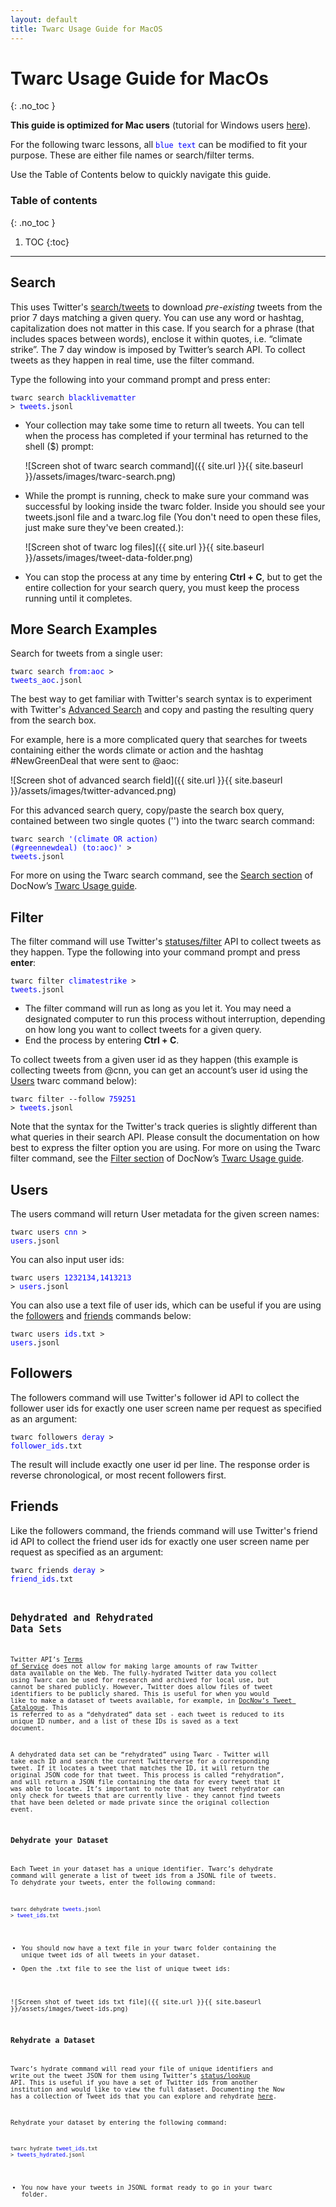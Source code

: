 ```yaml
---
layout: default
title: Twarc Usage Guide for MacOS
---
```

# Twarc Usage Guide for MacOs
{: .no_toc }

**This guide is optimized for Mac users** (tutorial for Windows users [here]({{site.baseurl}}/06-usage-windows)).

For the following twarc lessons, all <code><span style="color:blue">blue text</span></code> can be modified to fit your purpose. These are either file names or search/filter terms. 

Use the Table of Contents below to quickly navigate this guide. 

### Table of contents
{: .no_toc }

1. TOC
{:toc}

---

## Search
This uses Twitter's [search/tweets](https://developer.twitter.com/en/docs/api-reference-index) to download _pre-existing_ tweets from the prior 7 days matching a given query. You can use any word or hashtag, capitalization does not matter in this case. If you search for a phrase (that includes spaces between words), enclose it within quotes, i.e. “climate strike”. The 7 day window is imposed by Twitter’s search API. To collect tweets as they happen in real time, use the filter command.
 
Type the following into your command prompt and press enter: 

<code>twarc search <span style="color:blue">blacklivematter</span> > <span style="color:blue">tweets</span>.jsonl</code>

- Your collection may take some time to return all tweets. You can tell when the process has completed if your terminal has returned to the shell ($) prompt:

    ![Screen shot of twarc search command]({{ site.url }}{{ site.baseurl }}/assets/images/twarc-search.png)

- While the prompt is running, check to make sure your command was successful by looking inside the twarc folder. Inside you should see your tweets.jsonl file and a twarc.log file (You don't need to open these files, just make sure they've been created.):

    ![Screen shot of twarc log files]({{ site.url }}{{ site.baseurl }}/assets/images/tweet-data-folder.png)

- You can stop the process at any time by entering **Ctrl + C**, but to get the entire collection for your search query, you must keep the process running until it completes. 

## More Search Examples

Search for tweets from a single user:

<code>twarc search <span style="color:blue">from:aoc</span> > <span style="color:blue">tweets_aoc</span>.jsonl</code>

The best way to get familiar with Twitter's search syntax is to experiment with Twitter's [Advanced Search](https://twitter.com/search-advanced) and copy and pasting the resulting query from the search box. 

For example, here is a more complicated query that searches for tweets containing either the words climate or action and the hashtag #NewGreenDeal that were sent to @aoc:

![Screen shot of advanced search field]({{ site.url }}{{ site.baseurl }}/assets/images/twitter-advanced.png)

For this advanced search query, copy/paste the search box query, contained between two single quotes ('') into the twarc search command:

<code>twarc search <span style="color:blue">'(climate OR action) (#greennewdeal) (to:aoc)'</span> > <span style="color:blue">tweets</span>.jsonl</code>

For more on using the Twarc search command, see the [Search section](https://github.com/DocNow/twarc#search) of DocNow’s [Twarc Usage guide](https://github.com/DocNow/twarc#usage).

## Filter

The filter command will use Twitter's [statuses/filter](https://dev.twitter.com/streaming/reference/post/statuses/filter) API to collect tweets as they happen. Type the following into your command prompt and press **enter**:

<code>twarc filter <span style="color:blue">climatestrike</span> > <span style="color:blue">tweets</span>.jsonl</code>

- The filter command will run as long as you let it. You may need a designated computer to run this process without interruption, depending on how long you want to collect tweets for a given query. 
- End the process by entering **Ctrl + C**.

To collect tweets from a given user id as they happen (this example is collecting tweets from @cnn, you can get an account’s user id using the [Users](#users) twarc command below):

<code>twarc filter --follow <span style="color:blue">759251</span> > <span style="color:blue">tweets</span>.jsonl</code>

Note that the syntax for the Twitter's track queries is slightly different than what queries in their search API. Please consult the documentation on how best to express the filter option you are using. For more on using the Twarc filter command, see the [Filter section](https://github.com/DocNow/twarc#filter) of DocNow’s [Twarc Usage guide](https://github.com/DocNow/twarc#usage).

## Users

The users command will return User metadata for the given screen names:

<code>twarc users <span style="color:blue">cnn</span> > <span style="color:blue">users</span>.jsonl</code>

You can also input user ids:

<code>twarc users <span style="color:blue">1232134,1413213</span> > <span style="color:blue">users</span>.jsonl</code>

You can also use a text file of user ids, which can be useful if you are using the [followers](#followers) and [friends](#friends) commands below:

<code>twarc users <span style="color:blue">ids</span>.txt > <span style="color:blue">users</span>.jsonl</code>

## Followers

The followers command will use Twitter's follower id API to collect the follower user ids for exactly one user screen name per request as specified as an argument:

<code>twarc followers <span style="color:blue">deray</span> > <span style="color:blue">follower_ids</span>.txt</code>

The result will include exactly one user id per line. The response order is reverse chronological, or most recent followers first.

## Friends

Like the followers command, the friends command will use Twitter's friend id API to collect the friend user ids for exactly one user screen name per request as specified as an argument:

<code>twarc friends <span style="color:blue">deray</span> > <span style="color:blue">friend_ids</span>.txt<code>

## Dehydrated and Rehydrated Data Sets

Twitter API’s [Terms of Service](https://developer.twitter.com/en/developer-terms/policy#6._Be_a_Good_Partner_to_Twitter) does not allow for making large amounts of raw Twitter data available on the Web. The fully-hydrated Twitter data you collect using Twarc can be used for research and archived for local use, but cannot be shared publicly. However, Twitter does allow files of tweet identifiers to be publicly shared. This is useful for when you would like to make a dataset of tweets available, for example, in [DocNow’s Tweet Catalogue](https://www.docnow.io/catalog/). This is referred to as a “dehydrated” data set - each tweet is reduced to its unique ID number, and a list of these IDs is saved as a text document. 

A dehydrated data set can be “rehydrated” using Twarc - Twitter will take each ID and search the current Twitterverse for a corresponding tweet. If it locates a tweet that matches the ID, it will return the original JSON code for that tweet. This process is called “rehydration”, and will return a JSON file containing the data for every tweet that it was able to locate. It’s important to note that any tweet rehydrator can only check for tweets that are currently live - they cannot find tweets that have been deleted or made private since the original collection event.

### Dehydrate your Dataset

Each Tweet in your dataset has a unique identifier. Twarc’s dehydrate command will generate a list of tweet ids from a JSONL file of tweets. To dehydrate your tweets, enter the following command:

<code>twarc dehydrate <span style="color:blue">tweets</span>.jsonl > <span style="color:blue">tweet_ids</span>.txt</code>

- You should now have a text file in your twarc folder containing the unique tweet ids of all tweets in your dataset.
- Open the .txt file to see the list of unique tweet ids:

![Screen shot of tweet ids txt file]({{ site.url }}{{ site.baseurl }}/assets/images/tweet-ids.png)


### Rehydrate a Dataset

Twarc’s hydrate command will read your file of unique identifiers and write out the tweet JSON for them using Twitter’s [status/lookup](https://developer.twitter.com/en/docs/api-reference-index) API. This is useful if you have a set of Twitter ids from another institution and would like to view the full dataset. Documenting the Now has a collection of Tweet ids that you can explore and rehydrate [here](https://www.docnow.io/catalog/).

Rehydrate your dataset by entering the following command:

<code>twarc hydrate <span style="color:blue">tweet_ids</span>.txt > <span style="color:blue">tweets_hydrated</span>.jsonl</code>

- You now have your tweets in JSONL format ready to go in your twarc folder. 